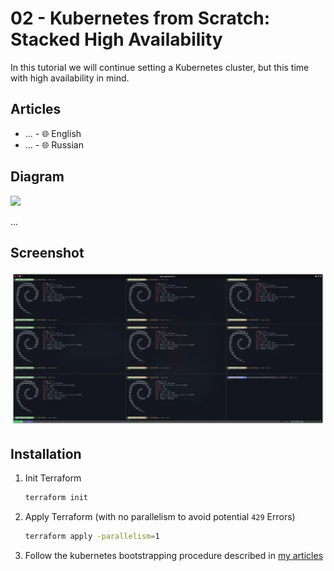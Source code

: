 # 02 - Kubernetes from Scratch: Stacked High Availability

In this tutorial we will continue setting a Kubernetes cluster, but this time with high availability in mind.

## Articles

- ... - 🌐 English
- ... - 🌐 Russian

## Diagram

![](https://d33wubrfki0l68.cloudfront.net/d1411cded83856552f37911eb4522d9887ca4e83/b94b2/images/kubeadm/kubeadm-ha-topology-stacked-etcd.svg)

...
<!-- 

```mermaid
flowchart

    kubectl{{kubectl}}

    kubectl ->|REST| master_1

    subgraph KVM Provider
        subgraph k8s[Kubernetes Cluster]

            subgraph masters[Masters]
                master_1([VM master1])
                master_2([VM master2])
                master_3([VM master3])
            end

            subgraph workers[Workers]
                direction TB
                worker_1([VM worker1])
                worker_2([VM worker2])
                worker_3([VM worker3])
            end

            masters <-.-> workers
        end

        style masters fill:#659b68,stroke:#333,stroke-width:2px,stroke-dasharray: 5 5
        style workers fill:#CAA67F,stroke:#333,stroke-width:2px,stroke-dasharray: 5 5
        style k8s fill: #69778c,stroke:#aaa,stroke-width:2px,stroke-dasharray: 5 5
    end
``` 
-->

## Screenshot

![](screenshot.webp)

## Installation

1. Init Terraform
   ```bash
   terraform init
   ```

2. Apply Terraform (with no parallelism to avoid potential `429` Errors)
   ```bash
   terraform apply -parallelism=1
   ```

3. Follow the kubernetes bootstrapping procedure described in [my articles](#articles)
